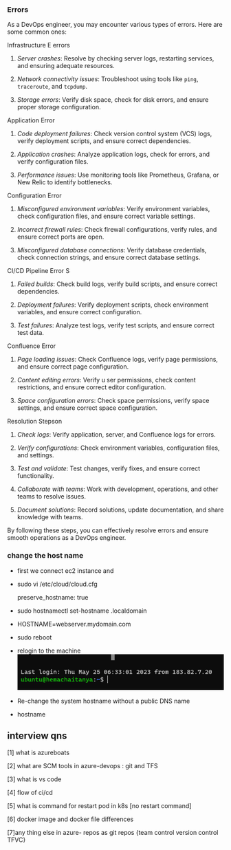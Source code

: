 

### Errors

As a DevOps engineer, you may encounter various types of errors. Here are some common ones:

Infrastructure E errors

1. *Server crashes*: Resolve by checking server logs, restarting services, and ensuring adequate resources.

2. *Network connectivity issues*: Troubleshoot using tools like `ping`, `traceroute`, and `tcpdump`.

3. *Storage errors*: Verify disk space, check for disk errors, and ensure proper storage configuration.

Application Error


1. *Code deployment failures*: Check version control system (VCS) logs, verify deployment scripts, and ensure correct dependencies.

2. *Application crashes*: Analyze application logs, check for errors, and verify configuration files.

3. *Performance issues*: Use monitoring tools like Prometheus, Grafana, or New Relic to identify bottlenecks.

Configuration Error


1. *Misconfigured environment variables*: Verify environment variables, check configuration files, and ensure correct variable settings.

2. *Incorrect firewall rules*: Check firewall configurations, verify rules, and ensure correct ports are open.

3. *Misconfigured database connections*: Verify database credentials, check connection strings, and ensure correct database settings.

CI/CD Pipeline Error S



1. *Failed builds*: Check build logs, verify build scripts, and ensure correct dependencies.

2. *Deployment failures*: Verify deployment scripts, check environment variables, and ensure correct configuration.

3. *Test failures*: Analyze test logs, verify test scripts, and ensure correct test data.

Confluence Error


1. *Page loading issues*: Check Confluence logs, verify page permissions, and ensure correct page configuration.

2. *Content editing errors*: Verify u
ser permissions, check content restrictions, and ensure correct editor configuration.

3. *Space configuration errors*: Check space permissions, verify space settings, and ensure correct space configuration.

Resolution Stepson

1. *Check logs*: Verify application, server, and Confluence logs for errors.

2. *Verify configurations*: Check environment variables, configuration files, and settings.

3. *Test and validate*: Test changes, verify fixes, and ensure correct functionality.

4. *Collaborate with teams*: Work with development, operations, and other teams to resolve issues.

5. *Document solutions*: Record solutions, update documentation, and share knowledge with teams.

By following these steps, you can effectively resolve errors and ensure smooth operations as a DevOps engineer.

### change the host name 

* first we connect ec2 instance and

* sudo vi /etc/cloud/cloud.cfg

    preserve_hostname: true

* sudo hostnamectl set-hostname <hemachaitanya>.localdomain

*  HOSTNAME=webserver.mydomain.com

* sudo reboot

*  relogin to the machine 
![images](./images/1.png)

*  Re-change the system hostname without a public DNS name
 * hostname

## interview qns

[1] what is azureboats

[2] what are SCM tools in azure-devops : git and TFS

[3] what is vs code 

[4] flow of ci/cd

[5] what is command for restart pod in k8s [no restart command]

[6] docker image and docker file differences

[7]any thing else in azure- repos  as git repos {team control version control TFVC}






